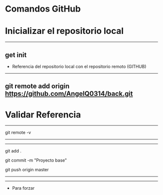 # Comandos GitHub

# Inicializar el repositorio local
---
get init
---

- Referencia del repositorio local con el repositorio remoto (GITHUB)
---
git remote add origin
https://github.com/AngelQ0314/back.git
---

# Validar Referencia
---

git remote -v

---
---
git add .

git commit -m "Proyecto base"

git push origin master

---
---
- Para forzar



